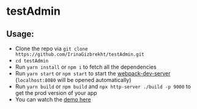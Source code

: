 # testAdmin

## Usage:
* Clone the repo via `git clone https://github.com/IrinaGizbrekht/testAdmin.git`
* `cd testAdmin`
* Run `yarn install` or `npm i` to fetch all the dependencies
* Run `yarn start` or `npm start` to start the [webpack-dev-server](https://github.com/webpack/webpack-dev-server) (`localhost:8080` will be opened automatically)
* Run `yarn build` or `npm build` and `npx http-server ./build -p 9000` to get the prod version of your app
* You can watch the [demo here](https://irinagizbrekht.github.io/testAdmin/ "demo")